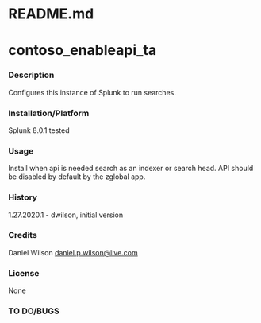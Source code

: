 # README.md
# contoso_enableapi_ta

### Description
Configures this instance of Splunk to run searches.
 

### Installation/Platform
Splunk 8.0.1 tested

### Usage
Install when api is needed search as an indexer or search head. API should be disabled by default by the zglobal app. 

### History
1.27.2020.1 - dwilson, initial version

### Credits
Daniel Wilson <daniel.p.wilson@live.com>

### License
None

### TO DO/BUGS 
